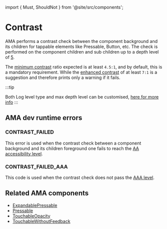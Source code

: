 import { Must, ShouldNot } from '@site/src/components';

# Contrast

AMA performs a contrast check between the component background and its children for tappable elements like Pressable, Button, etc.
The check is performed on the component children and sub children up to a depth level of [5](./custom-log-rules.md#constants).

The [minimum contrast](#contrast_failed) ratio expected is at least `4.5:1`, and by default, this is a mandatory requirement. While the [enhanced contrast](#contrast_failed_aaa) of at least `7:1` is a suggestion and therefore prints only a warning if it fails.

:::tip

Both Log level type and max depth level can be customised, [here for more info](./custom-log-rules.md)
:::

## AMA dev runtime errors

### CONTRAST_FAILED <Must />

This error is used when the contrast check between a component background and its children foreground one fails to reach the [AA accessibility level](https://www.w3.org/TR/WCAG21/#contrast-minimum).

### CONTRAST_FAILED_AAA <ShouldNot />

This code is used when the contrast check does not pass the [AAA level](https://www.w3.org/TR/WCAG21/#contrast-enhanced).

## Related AMA components

- [ExpandablePressable](../components/expandablepressable)
- [Pressable](../components/pressable)
- [TouchableOpacity](../components/touchableopacity)
- [TouchableWithoutFeedback](../components/TouchableWithoutFeedback)
